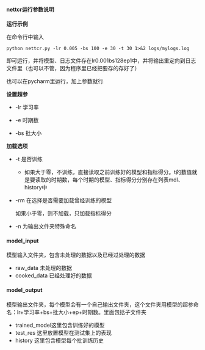 #### nettcr运行参数说明

**运行示例**

在命令行中输入

```
python nettcr.py -lr 0.005 -bs 100 -e 30 -t 30 1>&2 logs/mylogs.log
```

即可运行，并将模型、日志文件存在lr0.001bs128ep1中，并将输出重定向到日志文件里（也可以不管，因为程序里已经把要存的存好了）

也可以在pycharm里运行，加上参数就行



**设置超参**

* -lr 学习率

* -e 时期数
* -bs 批大小

**加载选项**

* -t 是否训练
  * 如果大于零，不训练，直接读取之前训练好的模型和指标得分。t的数值就是要读取的时期数，每个时期的模型、指标得分分别存在列表mdl、history中

* -rm 在选择是否需要加载曾经训练的模型

  如果小于零，则不加载，只加载指标得分

* -n 为输出文件夹特殊命名



#### model_input

模型输入文件夹，包含未处理的数据以及已经过处理的数据

* raw_data 未处理的数据
* cooked_data 已经处理好的数据



#### model_output

模型输出文件夹，每个模型会有一个自己输出文件夹，这个文件夹用模型的超参命名：lr+学习率+bs+批大小+ep+时期数。里面包括子文件夹

* trained_model这里包含训练好的模型
* test_res 这里放置模型在测试集上的表现
* history 这里包含模型每个批训练历史





